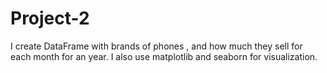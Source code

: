# Project-2
I create DataFrame with brands of phones , and how much they sell for each month for an year. I also use matplotlib and seaborn for visualization.
